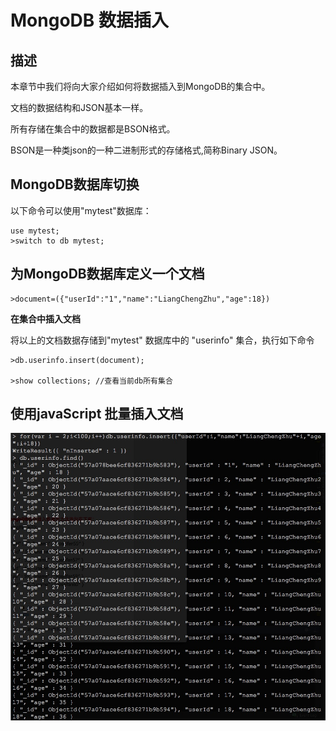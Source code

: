 # **MongoDB 数据插入**

## **描述**

本章节中我们将向大家介绍如何将数据插入到MongoDB的集合中。

文档的数据结构和JSON基本一样。

所有存储在集合中的数据都是BSON格式。

BSON是一种类json的一种二进制形式的存储格式,简称Binary JSON。

## **MongoDB数据库切换**

以下命令可以使用"mytest"数据库：

```
use mytest; 
>switch to db mytest;
```

## **为MongoDB数据库定义一个文档**

```
>document=({"userId":"1","name":"LiangChengZhu","age":18})
```

**在集合中插入文档**

将以上的文档数据存储到"mytest" 数据库中的 "userinfo" 集合，执行如下命令

```
>db.userinfo.insert(document);

>show collections; //查看当前db所有集合
```

## **使用javaScript 批量插入文档**

![](/assets/A80F8C17-9497-47FC-A5E1-8760CFEEFDA9.png)
